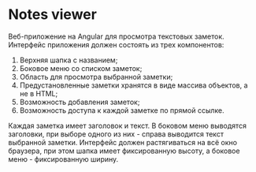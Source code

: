 # Notes viewer

Веб-приложение на Angular для просмотра текстовых заметок.  
Интерфейс приложения должен состоять из трех компонентов:  
1. Верхняя шапка с названием;
2. Боковое меню со списком заметок;
3. Область для просмотра выбранной заметки;
4. Предустановленные заметки хранятся в виде массива объектов, а не в HTML;
5. Возможность добавления заметок; 
6. Возможность доступа к каждой заметке по прямой ссылке.

Каждая заметка имеет заголовок и текст. В боковом меню выводятся заголовки, при выборе одного из них - справа 
выводится текст выбранной заметки.
Интерфейс должен растягиваться на всё окно браузера, при этом шапка имеет фиксированную высоту, а боковое меню - фиксированную ширину.
